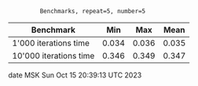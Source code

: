              Benchmarks, repeat=5, number=5             
                                                        
|              Benchmark | Min     | Max     | Mean    |
|------------------------|---------|---------|---------|
|  1'000 iterations time | 0.034   | 0.036   | 0.035   |
| 10'000 iterations time | 0.346   | 0.349   | 0.347   |
                                                        

date MSK Sun Oct 15 20:39:13 UTC 2023

